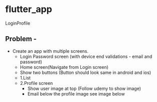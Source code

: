 # flutter_app

LoginProfile

## Problem -
- Create an app with multiple screens.
   - Login Password screen (with device end validations - email and password)
   - Home screen(Navigate from Login screen) 
   - Show two buttons (Button should look same in android and ios)   
    - 1.List
    - 2.Profile screen 
        - Show user image at top (Follow udemy to show image)
        - Email below the profile image see image below 
